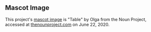 Mascot Image
------------
This project's [mascot image][1] is "Table" by Olga from the Noun
Project, accessed at [thenounproject.com][2] on June 22, 2020.

[1]: tisch.svg
[2]: https://thenounproject.com/search/?q=table&i=1416196
